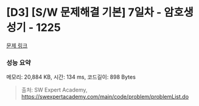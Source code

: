 # [D3] [S/W 문제해결 기본] 7일차 - 암호생성기 - 1225 

[문제 링크](https://swexpertacademy.com/main/code/problem/problemDetail.do?contestProbId=AV14uWl6AF0CFAYD) 

### 성능 요약

메모리: 20,884 KB, 시간: 134 ms, 코드길이: 898 Bytes



> 출처: SW Expert Academy, https://swexpertacademy.com/main/code/problem/problemList.do